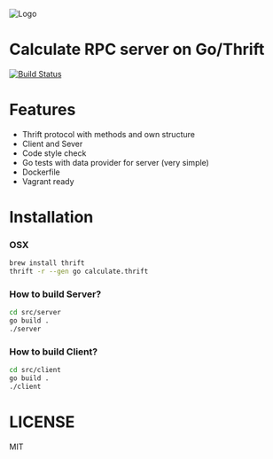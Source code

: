 ![Logo](http://dmtry.me/img/logos/go-thrift.png?v1 "Go Calculate Thrift Tutorial")

Calculate RPC server on Go/Thrift
=================================
[![Build Status](https://travis-ci.org/ovr/go-calculate-thrift.svg?branch=master)](https://travis-ci.org/ovr/go-calculate-thrift)

# Features

- Thrift protocol with methods and own structure
- Client and Sever
- Code style check
- Go tests with data provider for server (very simple)
- Dockerfile
- Vagrant ready

# Installation

### OSX

```sh
brew install thrift
thrift -r --gen go calculate.thrift
```

### How to build Server?

```sh
cd src/server
go build .
./server
```

### How to build Client?

```sh
cd src/client
go build .
./client
```

# LICENSE

MIT
